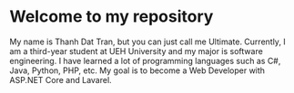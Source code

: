 # Welcome to my repository

My name is Thanh Dat Tran, but you can just call me Ultimate. Currently, I am a third-year student at UEH University and my major is software engineering. I have learned a lot of programming languages such as C#, Java, Python, PHP, etc. My goal is to become a Web Developer with ASP.NET Core and Lavarel. 
